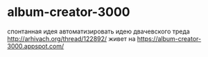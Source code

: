 # album-creator-3000

спонтанная идея автоматизировать идею двачевского треда http://arhivach.org/thread/122892/
живет на https://album-creator-3000.appspot.com/
